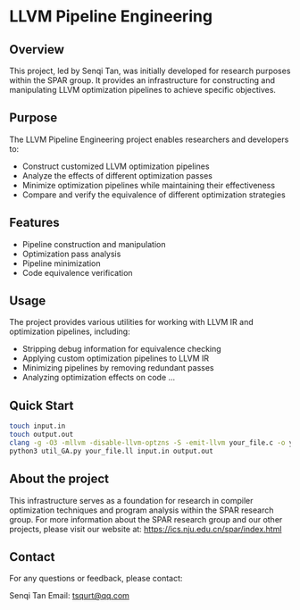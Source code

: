 # LLVM Pipeline Engineering

## Overview

This project, led by Senqi Tan, was initially developed for research purposes within the SPAR group. It provides an infrastructure for constructing and manipulating LLVM optimization pipelines to achieve specific objectives.

## Purpose

The LLVM Pipeline Engineering project enables researchers and developers to:

- Construct customized LLVM optimization pipelines
- Analyze the effects of different optimization passes
- Minimize optimization pipelines while maintaining their effectiveness
- Compare and verify the equivalence of different optimization strategies

## Features

- Pipeline construction and manipulation
- Optimization pass analysis
- Pipeline minimization
- Code equivalence verification

## Usage

The project provides various utilities for working with LLVM IR and optimization pipelines, including:

- Stripping debug information for equivalence checking
- Applying custom optimization pipelines to LLVM IR
- Minimizing pipelines by removing redundant passes
- Analyzing optimization effects on code
...

## Quick Start

```bash
touch input.in
touch output.out
clang -g -O3 -mllvm -disable-llvm-optzns -S -emit-llvm your_file.c -o your_file.ll
python3 util_GA.py your_file.ll input.in output.out
```

## About the project

This infrastructure serves as a foundation for research in compiler optimization techniques and program analysis within the SPAR research group.
For more information about the SPAR research group and our other projects, please visit our website at:
https://ics.nju.edu.cn/spar/index.html

## Contact

For any questions or feedback, please contact:

Senqi Tan
Email: tsqurt@qq.com
